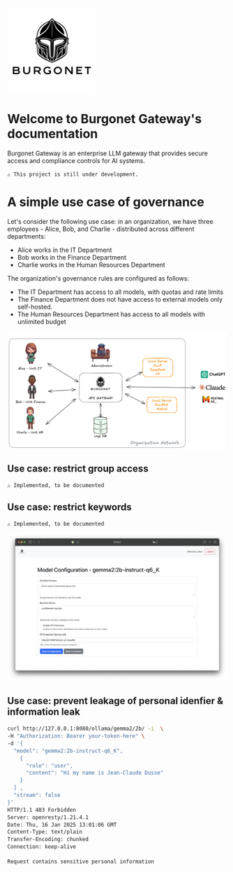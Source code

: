 ![Burgonet Gateway](images/logo_small.png)
# Welcome to Burgonet Gateway's documentation


Burgonet Gateway is an enterprise LLM gateway that provides secure access and compliance controls for AI systems.


    ⚠️ This project is still under development. 

# A simple use case of governance
Let's consider the following use case: in an organization, we have three employees - Alice, Bob, and Charlie - distributed across different departments:



- Alice works in the IT Department
- Bob works in the Finance Department
- Charlie works in the Human Resources Department

The organization's governance rules are configured as follows:

- The IT Department has access to all models, with quotas and rate limits
- The Finance Department does not have access to external models only self-hosted.
- The Human Resources Department has access to all models with unlimited budget


![overview](images/overview.png)

## Use case: restrict group access 
	⚠️ Implemented, to be documented 

## Use case: restrict keywords
	⚠️ Implemented, to be documented 

![image-20250116135914752](img/screenshots/image-20250116135914752.png)


## Use case: prevent leakage of personal idenfier & information leak

```bash
curl http://127.0.0.1:8080/ollama/gemma2/2b/ -i  \
-H "Authorization: Bearer your-token-here" \
-d '{
  "model": "gemma2:2b-instruct-q6_K",                                                                                                                        "messages": [
    {
      "role": "user",
      "content": "Hi my name is Jean-Claude Dusse"
    }
  ] ,
  "stream": false
}'
HTTP/1.1 403 Forbidden
Server: openresty/1.21.4.1
Date: Thu, 16 Jan 2025 13:01:06 GMT
Content-Type: text/plain
Transfer-Encoding: chunked
Connection: keep-alive

Request contains sensitive personal information
```




